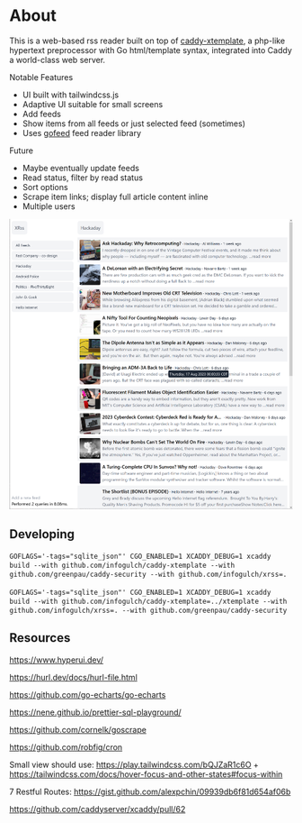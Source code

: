 # About

This is a web-based rss reader built on top of
[caddy-xtemplate](https://github.com/infogulch/caddy-xtemplate), a php-like
hypertext preprocessor with Go html/template syntax, integrated into Caddy a
world-class web server.

Notable Features

* UI built with tailwindcss.js
* Adaptive UI suitable for small screens
* Add feeds
* Show items from all feeds or just selected feed (sometimes)
* Uses [gofeed](github.com/mmcdole/gofeed) feed reader library

Future

* Maybe eventually update feeds
* Read status, filter by read status
* Sort options
* Scrape item links; display full article content inline
* Multiple users

![screenshot](screenshot.png)

## Developing

```
GOFLAGS='-tags="sqlite_json"' CGO_ENABLED=1 XCADDY_DEBUG=1 xcaddy build --with github.com/infogulch/caddy-xtemplate --with github.com/greenpau/caddy-security --with github.com/infogulch/xrss=.

GOFLAGS='-tags="sqlite_json"' CGO_ENABLED=1 XCADDY_DEBUG=1 xcaddy build --with github.com/infogulch/caddy-xtemplate=../xtemplate --with github.com/infogulch/xrss=. --with github.com/greenpau/caddy-security
```

## Resources

https://www.hyperui.dev/

https://hurl.dev/docs/hurl-file.html

https://github.com/go-echarts/go-echarts

https://nene.github.io/prettier-sql-playground/

https://github.com/cornelk/goscrape

https://github.com/robfig/cron

Small view should use: https://play.tailwindcss.com/bQJZaR1c6O + https://tailwindcss.com/docs/hover-focus-and-other-states#focus-within

7 Restful Routes: https://gist.github.com/alexpchin/09939db6f81d654af06b

https://github.com/caddyserver/xcaddy/pull/62
